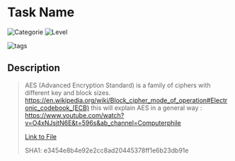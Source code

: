 # Task Name
![Categorie](https://img.shields.io/badge/Category-Cryptography-red?style=for-the-badge) ![Level](https://img.shields.io/badge/Difficulty-Easy-green?style=for-the-badge)

![tags](https://img.shields.io/badge/Tag-AES%20%20Python-blue)

## Description
> AES (Advanced Encryption Standard) is a family of ciphers with different key and block sizes.
>https://en.wikipedia.org/wiki/Block_cipher_mode_of_operation#Electronic_codebook_(ECB)
>this will explain AES in a general way :
https://www.youtube.com/watch?v=O4xNJsjtN6E&t=596s&ab_channel=Computerphile
>
> [Link to File](./AES101.py)
>
> SHA1: e3454e8b4e92e2cc8ad20445378ff1e6b23db91e
